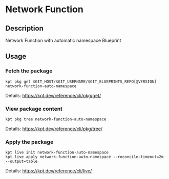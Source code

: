 # Network Function

## Description
Network Function with automatic namespace Blueprint

## Usage

### Fetch the package
```
kpt pkg get $GIT_HOST/$GIT_USERNAME/$GIT_BLUEPRINTS_REPO[@VERSION] network-function-auto-namespace
```
Details: https://kpt.dev/reference/cli/pkg/get/

### View package content
```
kpt pkg tree network-function-auto-namespace
```
Details: https://kpt.dev/reference/cli/pkg/tree/

### Apply the package
```
kpt live init network-function-auto-namespace
kpt live apply network-function-auto-namespace --reconcile-timeout=2m --output=table
```
Details: https://kpt.dev/reference/cli/live/
